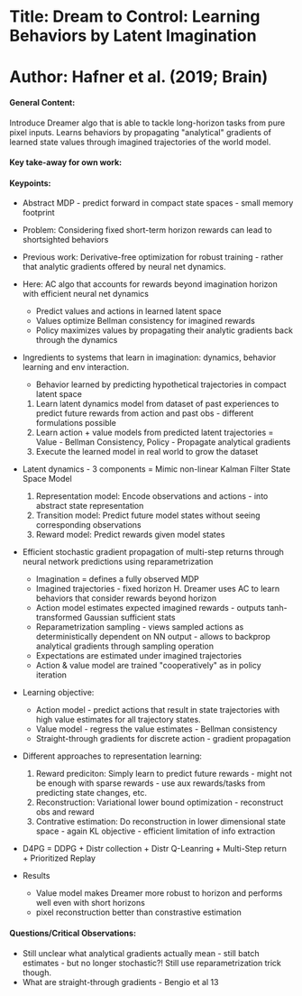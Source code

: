 # Title: Dream to Control: Learning Behaviors by Latent Imagination

# Author: Hafner et al. (2019; Brain)

#### General Content:

Introduce Dreamer algo that is able to tackle long-horizon tasks from pure pixel inputs. Learns behaviors by propagating "analytical" gradients of learned state values through imagined trajectories of the world model.

#### Key take-away for own work:


#### Keypoints:

* Abstract MDP - predict forward in compact state spaces - small memory footprint
* Problem: Considering fixed short-term horizon rewards can lead to shortsighted behaviors
* Previous work: Derivative-free optimization for robust training - rather that analytic gradients offered by neural net dynamics.
* Here: AC algo that accounts for rewards beyond imagination horizon with efficient neural net dynamics
    * Predict values and actions in learned latent space
    * Values optimize Bellman consistency for imagined rewards
    * Policy maximizes values by propagating their analytic gradients back through the dynamics

* Ingredients to systems that learn in imagination: dynamics, behavior learning and env interaction.
    * Behavior learned by predicting hypothetical trajectories in compact latent space
    1. Learn latent dynamics model from dataset of past experiences to predict future rewards from action and past obs - different formulations possible
    2. Learn action + value models from predicted latent trajectories = Value - Bellman Consistency, Policy - Propagate analytical gradients
    3. Execute the learned model in real world to grow the dataset

* Latent dynamics - 3 components = Mimic non-linear Kalman Filter State Space Model
    1. Representation model: Encode observations and actions - into abstract state representation
    2. Transition model: Predict future model states without seeing corresponding observations
    3. Reward model: Predict rewards given model states

* Efficient stochastic gradient propagation of multi-step returns through neural network predictions using reparametrization
    * Imagination = defines a fully observed MDP
    * Imagined trajectories - fixed horizon H. Dreamer uses AC to learn behaviors that consider rewards beyond horizon
    * Action model estimates expected imagined rewards - outputs tanh-transformed Gaussian sufficient stats
    * Reparametrization sampling - views sampled actions as deterministically dependent on NN output - allows to backprop analytical gradients through sampling operation
    * Expectations are estimated under imagined trajectories
    * Action & value model are trained "cooperatively" as in policy iteration

* Learning objective:
    * Action model - predict actions that result in state trajectories with high value estimates for all trajectory states.
    * Value model - regress the value estimates - Bellman consistency
    * Straight-through gradients for discrete action - gradient propagation

* Different approaches to representation learning:
    1. Reward prediciton: Simply learn to predict future rewards - might not be enough with sparse rewards - use aux rewards/tasks from predicting state changes, etc.
    2. Reconstruction: Variational lower bound optimization - reconstruct obs and reward
    3. Contrative estimation: Do reconstruction in lower dimensional state space - again KL objective - efficient limitation of info extraction

* D4PG = DDPG + Distr collection + Distr Q-Leanring + Multi-Step return + Prioritized Replay

* Results
    * Value model makes Dreamer more robust to horizon and performs well even with short horizons
    * pixel reconstruction better than constrastive estimation

#### Questions/Critical Observations:
* Still unclear what analytical gradients actually mean - still batch estimates - but no longer stochastic?! Still use reparametrization trick though.
* What are straight-through gradients - Bengio et al 13
